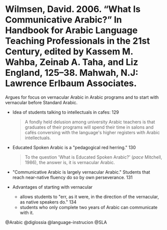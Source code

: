 # Wilmsen, David. 2006. “What Is Communicative Arabic?” In Handbook for Arabic Language Teaching Professionals in the 21st Century, edited by Kassem M. Wahba, Zeinab A. Taha, and Liz England, 125–38. Mahwah, N.J: Lawrence Erlbaum Associates.

Argues for focus on vernacular Arabic in Arabic programs and to start with vernacular before Standard Arabic.

- Idea of students talking to intellectuals in cafes: 129

  > A fondly held delusion among university Arabic teachers is that graduates of their programs will spend their time in salons and cafés conversing with the language's higher registers with Arabic intellectuals.

- Educated Spoken Arabic is a "pedagogical red herring." 130

  > To the question 'What is Educated Spoken Arabic?' (*pace* Mitchell, 1986), the answer is, it is vernacular Arabic.

- "Communicative Arabic is largely vernacular Arabic." Students that reach near-native fluency do so by own perseverance. 131

- Advantages of starting with vernacular
  - allows students to "err, as it were, in the direction of the vernacular, as native speakers do." 134
  - students who only complete two years of Arabic can communicate with it.

@Arabic
@diglossia
@language-instrucion
@SLA
